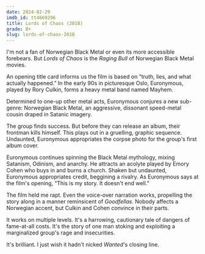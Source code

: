 ```yaml
---
date: 2024-02-29
imdb_id: tt4669296
title: Lords of Chaos (2018)
grade: B+
slug: lords-of-chaos-2018
---
```


I'm not a fan of Norwegian Black Metal or even its more accessible forebears. But _Lords of Chaos_ is the <span data-imdb-id="tt0081398">_Raging Bull_</span> of Norwegian Black Metal movies.

<!-- end -->

An opening title card informs us the film is based on ”truth, lies, and what actually happened.” In the early 90s in picturesque Oslo, Euronymous, played by Rory Culkin, forms a heavy metal band named Mayhem.

Determined to one-up other metal acts, Euronymous conjures a new sub-genre: Norwegian Black Metal, an aggressive, dissonant speed-metal cousin draped in Satanic imagery.

The group finds success. But before they can release an album, their frontman kills himself. This plays out in a gruelling, graphic sequence. Undaunted, Euronymous appropriates the corpse photo for the group's first album cover.

Euronymous continues spinning the Black Metal mythology, mixing Satanism, Odinism, and anarchy. He attracts an acolyte played by Emory Cohen who buys in and burns a church. Shaken but undaunted, Euronymous appropriates credit, beggining a rivalry. As Euronymous says at the film's opening, “This is my story. It doesn't end well.”

The film held me rapt. Even the voice-over narration works, propelling the story along in a manner reminsicent of <span data-imdb-id="tt0099685">_Goodfellas_</span>. Nobody affects a Norwegian accent, but Culkin and Cohen convince in their parts.

It works on multiple levels. It's a harrowing, cautionary tale of dangers of fame-at-all costs. It's the story of one man stoking and exploiting a marginalized group's rage and insecurities.

It's brilliant. I just wish it hadn't nicked <span data-imdb-id="tt0493464">_Wanted_</span>'s closing line.
